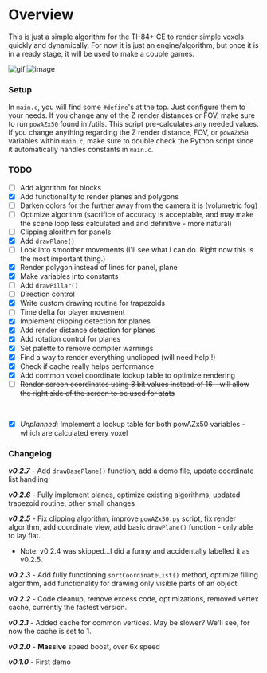 # Overview

This is just a simple algorithm for the TI-84+ CE to render simple voxels quickly and dynamically. For now it is just an engine/algorithm, but once it is in a ready stage, it will be used to make a couple games.

![gif](https://cdn.discordapp.com/attachments/1168344250908418078/1168599163961868358/screen.gif) ![image](https://cdn.discordapp.com/attachments/772599413247442948/1168328775025561660/wireframe1.png)

### Setup

In `main.c`, you will find some `#define`'s at the top. Just configure them to your needs. If you change any of the Z render distances or FOV, make sure to run `powAZx50` found in /utils. This script pre-calculates any needed values. If you change anything regarding the Z render distance, FOV, or `powAZx50` variables within `main.c`, make sure to double check the Python script since it automatically handles constants in `main.c`.

### TODO

 - [ ] Add algorithm for blocks
 - [x] Add functionality to render planes and polygons
 - [ ] Darken colors for the further away from the camera it is (volumetric fog)
 - [ ] Optimize algorithm (sacrifice of accuracy is acceptable, and may make the scene loop less calculated and and definitive - more natural)
 - [ ] Clipping alorithm for panels
 - [x] Add `drawPlane()`
 - [ ] Look into smoother movements (I'll see what I can do. Right now this is the most important thing.)
 - [x] Render polygon instead of lines for panel, plane
 - [x] Make variables into constants
 - [ ] Add `drawPillar()`
 - [ ] Direction control
 - [x] Write custom drawing routine for trapezoids
 - [ ] Time delta for player movement
 - [x] Implement clipping detection for planes
 - [x] Add render distance detection for planes
 - [x] Add rotation control for planes
 - [x] Set palette to remove compiler warnings
 - [x] Find a way to render everything unclipped (will need help!!)
 - [x] Check if cache really helps performance
 - [x] Add common voxel coordinate lookup table to optimize rendering
 - [ ] ~~Render screen coordinates using 8 bit values instead of 16 - will allow the right side of the screen to be used for stats~~

<br>

 - [x] *Unplanned*: Implement a lookup table for both powAZx50 variables - which are calculated every voxel
### Changelog

***v0.2.7*** - Add `drawBasePlane()` function, add a demo file, update coordinate list handling

***v0.2.6*** - Fully implement planes, optimize existing algorithms, updated trapezoid routine, other small changes

***v0.2.5*** - Fix clipping algorithm, improve `powAZx50.py` script, fix render algorithm, add coordinate view, add basic `drawPlane()` function - only able to lay flat.

 - Note: v0.2.4 was skipped...I did a funny and accidentally labelled it as v0.2.5.

***v0.2.3*** - Add fully functioning `sortCoordinateList()` method, optimize filling algorithm, add functionality for drawing only visible parts of an object.

***v0.2.2*** - Code cleanup, remove excess code, optimizations, removed vertex cache, currently the fastest version.

***v0.2.1*** - Added cache for common vertices. May be slower? We'll see, for now the cache is set to 1.

***v0.2.0*** - **Massive** speed boost, over 6x speed

***v0.1.0*** - First demo
